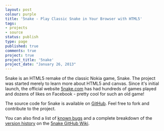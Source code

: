 ```yaml
---
layout: post
colour: purple
title: '5nake - Play Classic Snake in Your Browser with HTML5'
tags:
- projects
- source
status: publish
type: page
published: true
comments: true
project: true
project_title: '5nake'
project_date: "January 26, 2013"
---
```

5nake is an HTML5 remake of the classic Nokia game, Snake. The project was started merely to learn more about HTML5 and canvas. Since it's initial launch, the official website [5nake.com](http://5nake.com) has had hundreds of games played and dozens of likes on Facebook - pretty cool for such an old game!

The source code for 5nake is available on [GitHub](https://github.com/ChrisMorrisOrg/5nake). Feel free to fork and contribute to the project.

You can also find a list of [known bugs](https://github.com/ChrisMorrisOrg/5nake/wiki/Known-Bugs) and a complete breakdown of the [version history](https://github.com/ChrisMorrisOrg/5nake/wiki/Version-History) on the [5nake GitHub Wiki](https://github.com/ChrisMorrisOrg/5nake/wiki).
